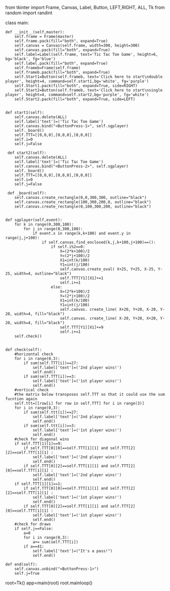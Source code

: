 from tkinter import Frame, Canvas, Label, Button, LEFT,RIGHT, ALL, Tk
from random import randint
 
class main:
   
    def __init__(self,master):
        self.frame = Frame(master)
        self.frame.pack(fill="both", expand=True)
        self.canvas = Canvas(self.frame, width=300, height=300)
        self.canvas.pack(fill="both", expand=True)
        self.label=Label(self.frame, text='Tic Tac Toe Game', height=6, bg='black', fg='blue')
        self.label.pack(fill="both", expand=True)
        self.frameb=Frame(self.frame)
        self.frameb.pack(fill="both", expand=True)
        self.Start1=Button(self.frameb, text='Click here to start\ndouble player', height=4, command=self.start1,bg='white', fg='purple')
        self.Start1.pack(fill="both", expand=True, side=RIGHT)
        self.Start2=Button(self.frameb, text='Click here to start\nsingle player', height=4, command=self.start2,bg='purple', fg='white')
        self.Start2.pack(fill="both", expand=True, side=LEFT)  
        
                
    def start1(self):
        self.canvas.delete(ALL)
        self.label['text']=('Tic Tac Toe Game')
        self.canvas.bind("<ButtonPress-1>", self.sgplayer)  
        self._board()
        self.TTT=[[0,0,0],[0,0,0],[0,0,0]]
        self.i=0
        self.j=False    
        
     def start2(self):
        self.canvas.delete(ALL)
        self.label['text']=('Tic Tac Toe Game')
        self.canvas.bind("<ButtonPress-2>", self.sgplayer)  
        self._board()
        self.TTT=[[0,0,0],[0,0,0],[0,0,0]]
        self.i=0
        self.j=False   
        
     def _board(self):
        self.canvas.create_rectangle(0,0,300,300, outline="black")
        self.canvas.create_rectangle(100,300,200,0, outline="black")
        self.canvas.create_rectangle(0,100,300,200, outline="black")
        
            
    def sgplayer(self,event):
        for k in range(0,300,100):
            for j in range(0,300,100):
                if event.x in range(k,k+100) and event.y in range(j,j+100):
                    if self.canvas.find_enclosed(k,j,k+100,j+100)==():
                        if self.i%2==0:
                            X=(2*k+100)/2
                            Y=(2*j+100)/2
                            X1=int(k/100)
                            Y1=int(j/100)
                            self.canvas.create_oval( X+25, Y+25, X-25, Y-25, width=4, outline="black")
                            self.TTT[Y1][X1]+=1
                            self.i+=1
                        else:                         
                            X=(2*k+100)/2
                            Y=(2*j+100)/2
                            X1=int(k/100)
                            Y1=int(j/100)
                            self.canvas. create_line( X+20, Y+20, X-20, Y-20, width=4, fill="black")
                            self.canvas. create_line( X-20, Y+20, X+20, Y-20, width=4, fill="black")
                            self.TTT[Y1][X1]+=9
                            self.i+=1
        self.check()    
        
                
    def check(self):
        #horizontal check
        for i in range(0,3):
            if sum(self.TTT[i])==27:
                self.label['text']=('2nd player wins!')
                self.end()
            if sum(self.TTT[i])==3:
                self.label['text']=('1st player wins!')
                self.end()
        #vertical check
        #the matrix below transposes self.TTT so that it could use the sum fucntion again
        self.ttt=[[row[i] for row in self.TTT] for i in range(3)]
        for i in range(0,3):            
            if sum(self.ttt[i])==27:
                self.label['text']=('2nd player wins!')
                self.end()
            if sum(self.ttt[i])==3:
                self.label['text']=('1st player wins!')
                self.end()
        #check for diagonal wins
        if self.TTT[1][1]==9:
            if self.TTT[0][0]==self.TTT[1][1] and self.TTT[2][2]==self.TTT[1][1] :
                self.label['text']=('2nd player wins!')
                self.end()
            if self.TTT[0][2]==self.TTT[1][1] and self.TTT[2][0]==self.TTT[1][1] :
                self.label['text']=('2nd player wins!')
                self.end()
        if self.TTT[1][1]==1:
            if self.TTT[0][0]==self.TTT[1][1] and self.TTT[2][2]==self.TTT[1][1] :
                self.label['text']=('1st player wins!')
                self.end()
            if self.TTT[0][2]==self.TTT[1][1] and self.TTT[2][0]==self.TTT[1][1] :
                self.label['text']=('1st player wins!')
                self.end()
        #check for draws
        if self.j==False:
            a=0
            for i in range(0,3):
                a+= sum(self.TTT[i])
            if a==41:
                self.label['text']=("It's a pass!")
                self.end()    
              
    def end(self):
        self.canvas.unbind("<ButtonPress-1>")
        self.j=True    
        
     
root=Tk()
app=main(root)
root.mainloop()  
            
        
        

